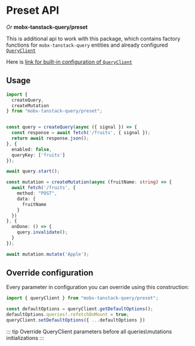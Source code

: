# Preset API   

_Or_ **mobx-tanstack-query/preset**  

This is additional api to work with this package, which contains factory functions for `mobx-tanstack-query` entities and already configured [`QueryClient`](/api/QueryClient)   

Here is [link for built-in configuration of `QueryClient`](/src/preset/configs/default-query-client-config.ts)   


## Usage  

```ts
import {
  createQuery,
  createMutation
} from "mobx-tanstack-query/preset";


const query = createQuery(async ({ signal }) => {
  const response = await fetch('/fruits', { signal });
  return await response.json();
}, {
  enabled: false,
  queryKey: ['fruits']
});

await query.start();

const mutation = createMutation(async (fruitName: string) => {
  await fetch('/fruits', { 
    method: "POST",
    data: {
      fruitName
    }
  })
}, {
  onDone: () => {
    query.invalidate();
  }
});

await mutation.mutate('Apple');
```


## Override configuration  

Every parameter in configuration you can override using this construction:  

```ts
import { queryClient } from "mobx-tanstack-query/preset";

const defaultOptions = queryClient.getDefaultOptions();
defaultOptions.queries!.refetchOnMount = true;
queryClient.setDefaultOptions({ ...defaultOptions })
```

::: tip
Override QueryClient parameters before all queries\mutations initializations
:::
